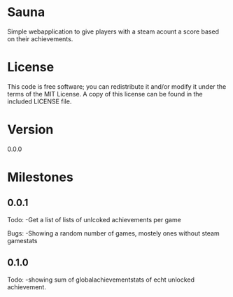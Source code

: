 Sauna
=====

Simple webapplication to give players with a steam acount a score based on their achievements.


License
=======

This code is free software; you can redistribute it and/or modify it under the terms of the MIT License. A copy of this license can be found in the included LICENSE file.

Version
=======

0.0.0

Milestones
==========

0.0.1
-----

Todo:
-Get a list of lists of unlcoked achievements per game

Bugs:
-Showing a random number of games, mostely ones without steam gamestats

0.1.0
-----

Todo:
-showing sum of globalachievementstats of echt unlocked achievement.